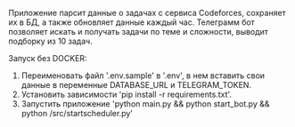 Приложение парсит данные о задачах с сервиса Codeforces, сохраняет их в БД, а также обновляет данные каждый час. Телеграмм бот позволяет искать и получать задачи по теме и сложности, выводит подборку из 10 задач.

Запуск без DOCKER:
1. Переименовать файл '.env.sample' в '.env', в нем вставить свои данные в переменные DATABASE_URL и TELEGRAM_TOKEN.
2. Установить зависимости 'pip install -r requirements.txt'.
3. Запустить приложение 'python main.py && python start_bot.py && python /src/startscheduler.py'
